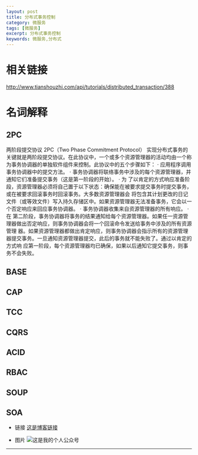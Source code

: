 ```yaml
---
layout: post
title: 分布式事务控制
category: 微服务
tags: [微服务]
excerpt: 分布式事务控制
keywords: 微服务,分布式
---
```


# 相关链接
http://www.tianshouzhi.com/api/tutorials/distributed_transaction/388




# 名词解释
## 2PC
两阶段提交协议
2PC（Two Phase Commitment Protocol）
实现分布式事务的关键就是两阶段提交协议。在此协议中，一个或多个资源管理器的活动均由一个称为事务协调器的单独软件组件来控制。此协议中的五个步骤如下：
· 应用程序调用事务协调器中的提交方法。
· 事务协调器将联络事务中涉及的每个资源管理器，并通知它们准备提交事务（这是第一阶段的开始）。
· 为 了以肯定的方式响应准备阶段，资源管理器必须将自己置于以下状态：确保能在被要求提交事务时提交事务，或在被要求回滚事务时回滚事务。大多数资源管理器会 将包含其计划更改的日记文件（或等效文件）写入持久存储区中。如果资源管理器无法准备事务，它会以一个否定响应来回应事务协调器。
· 事务协调器收集来自资源管理器的所有响应。
· 在 第二阶段，事务协调器将事务的结果通知给每个资源管理器。如果任一资源管理器做出否定响应，则事务协调器会将一个回滚命令发送给事务中涉及的所有资源管理 器。如果资源管理器都做出肯定响应，则事务协调器会指示所有的资源管理器提交事务。一旦通知资源管理器提交，此后的事务就不能失败了。通过以肯定的方式响 应第一阶段，每个资源管理器均已确保，如果以后通知它提交事务，则事务不会失败。

## BASE
## CAP
## TCC 
## CQRS
## ACID  
## RBAC  
## SOUP 
## SOA 




- 链接
[这是博客链接](https://1327523532.github.io/)


- 图片
![这是我的个人公众号](https://1327523532.github.io/assets/images/andy.jpg)

---
